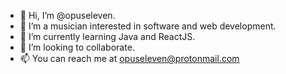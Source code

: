 - 👋 Hi, I’m @opuseleven.
- 👀 I’m a musician interested in software and web development.
- 🌱 I’m currently learning Java and ReactJS.
- 💞️ I’m looking to collaborate.
- 📫 You can reach me at opuseleven@protonmail.com
